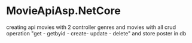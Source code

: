 # MovieApiAsp.NetCore
 creating api movies with 2 controller  genres and movies with all crud operation "get - getbyid - create- update - delete" and store  poster in db
